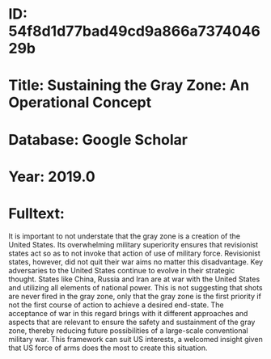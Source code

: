 # ID: 54f8d1d77bad49cd9a866a737404629b
# Title: Sustaining the Gray Zone: An Operational Concept
# Database: Google Scholar
# Year: 2019.0
# Fulltext:
It is important to not understate that the gray zone is a creation of the United States.
Its overwhelming military superiority ensures that revisionist states act so as to not invoke that action of use of military force.
Revisionist states, however, did not quit their war aims no matter this disadvantage.
Key adversaries to the United States continue to evolve in their strategic thought.
States like China, Russia and Iran are at war with the United States and utilizing all elements of national power.
This is not suggesting that shots are never fired in the gray zone, only that the gray zone is the first priority if not the first course of action to achieve a desired end-state.
The acceptance of war in this regard brings with it different approaches and aspects that are relevant to ensure the safety and sustainment of the gray zone, thereby reducing future possibilities of a large-scale conventional military war.
This framework can suit US interests, a welcomed insight given that US force of arms does the most to create this situation.